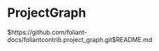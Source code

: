 # ProjectGraph

<include sethead="2" nohead="true">
    $https://github.com/foliant-docs/foliantcontrib.project_graph.git$README.md
</include>
